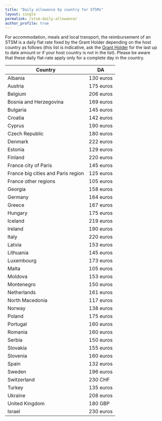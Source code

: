 ```yaml
---
title: "Daily allowance by country for STSMs"
layout: single
permalink: /stsm-daily-allowance/
author_profile: true
---
```


For accommodation, meals and local transport, the reimbursement of an
STSM is a daily flat rate fixed by the Grant Holder depending on the
host country as follows (this list is indicative, ask the [Grant Holder](mailto:saf-saclay-recettes@inria.fr) for the last up to date amount or if your host country is not in the list). Please be aware that these daily flat-rate apply only for a complete day in the country.

| Country | DA |
| --- | --- |
| Albania | 130 euros |
| Austria | 175 euros |
| Belgium | 206 euros |
| Bosnia and Herzegovina | 169 euros |
| Bulgaria | 145 euros |
| Croatia | 142 euros |
| Cyprus | 190 euros |
| Czech Republic | 180 euros |
| Denmark | 222 euros |
| Estonia | 129 euros |
| Finland | 220 euros |
| France city of Paris | 145 euros |
| France big cities and Paris region | 125 euros |
| France other regions | 105 euros |
| Georgia | 158 euros |
| Germany | 164 euros |
| Greece | 167 euros |
| Hungary | 175 euros |
| Iceland | 219 euros |
| Ireland | 190 euros |
| Italy | 220 euros |
| Latvia | 153 euros |
| Lithuania | 145 euros |
| Luxembourg | 173 euros |
| Malta | 105 euros |
| Moldova | 153 euros |
| Montenegro | 150 euros |
| Netherlands | 161 euros |
| North Macedonia | 117 euros |
| Norway | 138 euros |
| Poland | 175 euros |
| Portugal | 160 euros |
| Romania | 160 euros |
| Serbia | 150 euros |
| Slovakia | 155 euros |
| Slovenia | 160 euros |
| Spain | 132 euros |
| Sweden | 196 euros |
| Switzerland | 230 CHF
| Turkey | 135 euros |
| Ukraine | 208 euros |
| United Kingdom | 180 GBP
| Israel | 230 euros |
